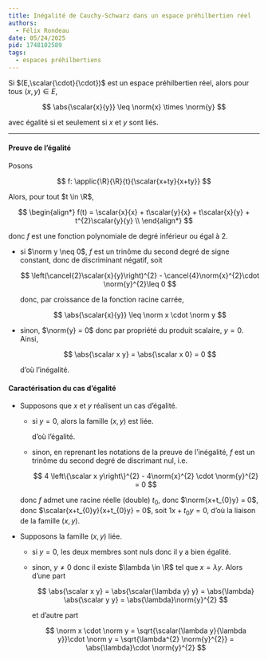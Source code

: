 ```yaml
---
title: Inégalité de Cauchy-Schwarz dans un espace préhilbertien réel
authors:
  - Félix Rondeau
date: 05/24/2025
pid: 1748102589
tags:
  - espaces préhilbertiens
---
```


Si $(E,\scalar{\cdot}{\cdot})$ est un espace préhilbertien réel, alors pour tous $(x,y) \in E$,

$$
    \abs{\scalar{x}{y}} \leq \norm{x} \times \norm{y}
$$

avec égalité si et seulement si $x$ et $y$ sont liés.

---

#### Preuve de l’égalité

Posons

$$
    f: \applic{\R}{\R}{t}{\scalar{x+ty}{x+ty}}
$$

Alors, pour tout $t \in \R$,

$$
\begin{align*}
    f(t) = \scalar{x}{x} + t\scalar{y}{x} + t\scalar{x}{y} + t^{2}\scalar{y}{y} \\
\end{align*}
$$

donc $f$ est une fonction polynomiale de degré inférieur ou égal à 2.

- si $\norm y \neq 0$, $f$ est un trinôme du second degré de signe constant, donc de discriminant négatif, soit

  $$
      \left(\cancel{2}\scalar{x}{y}\right)^{2} - \cancel{4}\norm{x}^{2}\cdot \norm{y}^{2}\leq 0
  $$

  donc, par croissance de la fonction racine carrée,

  $$
      \abs{\scalar{x}{y}} \leq \norm x \cdot \norm y
  $$

- sinon, $\norm{y} = 0$ donc par propriété du produit scalaire, $y=0$. Ainsi,

  $$
      \abs{\scalar x y} = \abs{\scalar x 0} = 0
  $$

  d’où l’inégalité.

#### Caractérisation du cas d’égalité

- Supposons que $x$ et $y$ réalisent un cas d’égalité.

  - si $y = 0$, alors la famille $(x,y)$ est liée.

    d’où l’égalité.

  - sinon, en reprenant les notations de la preuve de l’inégalité, $f$ est un trinôme du second degré de discrimant nul, i.e.

    $$
        4 \left\{\scalar x y\right\}^{2}  - 4\norm{x}^{2} \cdot \norm{y}^{2} = 0
    $$

  donc $f$ admet une racine réelle (double) $t_{0}$, donc $\norm{x+t_{0}y} = 0$, donc $\scalar{x+t_{0}y}{x+t_{0}y} = 0$, soit $1x + t_{0}y = 0$, d’où la liaison de la famille $(x,y)$.

- Supposons la famille $(x,y)$ liée.

  - si $y = 0$, les deux membres sont nuls donc il y a bien égalité.
  - sinon, $y\neq 0$ donc il existe $\lambda \in \R$ tel que $x = \lambda y$. Alors d’une part

    $$
        \abs{\scalar x y} = \abs{\scalar{\lambda y} y} = \abs{\lambda} \abs{\scalar y y} = \abs{\lambda}\norm{y}^{2}
    $$

    et d’autre part

    $$
        \norm x \cdot \norm y = \sqrt{\scalar{\lambda y}{\lambda y}}\cdot \norm y = \sqrt{\lambda^{2} \norm{y}^{2}} = \abs{\lambda}\cdot \norm{y}^{2}
    $$
